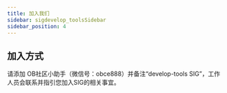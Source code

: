 ```yaml
---
title: 加入我们
sidebar: sigdevelop_toolsSidebar
sidebar_position: 4
---
```



## 加入方式
请添加 OB社区小助手（微信号：obce888）并备注“develop-tools SIG”，工作人员会联系并指引您加入SIG的相关事宜。
